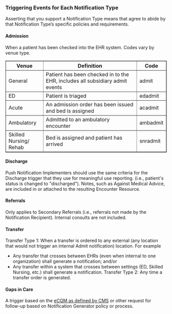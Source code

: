 <!-- Notification_Triggers.md {% comment %}
*****************************************************************************************
*                            WARNING: DO NOT EDIT THIS FILE                             *
*                                                                                       *
* This file is generated by SUSHI. Any edits you make to this file will be overwritten. *
*                                                                                       *
* To change the contents of this file, edit the original source file at:                *
* ig-data/input/pagecontent/6_Notification_Triggers.md                                  *
*****************************************************************************************
{% endcomment %} -->
### Triggering Events for Each Notification Type

Asserting that you support a Notification Type means that agree to abide by that Notification Type’s specific policies and requirements.

#### Admission
When a patient has been checked into the EHR system.  Codes vary by venue type.

<table border="1">
<thead>
<tr>
<th>Venue</th>
<th>Definition</th>
<th>Code</th>
</tr>
</thead>
<tbody>
<tr>
<td>General</td>
<td>Patient has been checked in to the EHR, includes all subsidiary admit events</td>
<td>admit</td>
</tr>
<tr>
<td>ED</td>
<td>Patient is triaged</td>
<td>edadmit</td>
</tr>
<tr>
<td>Acute</td>
<td>An admission order has been issued and bed is assigned</td>
<td>acadmit</td>
</tr>
<tr>
<td>Ambulatory</td>
<td>Admitted to an ambulatory encounter</td>
<td>ambadmit</td>
</tr>
<tr>
<td>Skilled Nursing/<br> Rehab</td>
<td>Bed is assigned and patient has arrived</td>
<td>snradmit</td>
</tr>
</tbody>
</table>

#### Discharge
Push Notification Implementers should use the same criteria for the Discharge trigger that they use for meaningful use reporting.  (i.e., patient's status is changed to "discharged"). Notes, such as Against Medical Advice, are included in or attached to the resulting Encounter Resource.

#### Referrals
Only applies to Secondary Referrals (i.e., referrals not made by the Notification Recipient).  Internal consults are not included.

#### Transfer
Transfer Type 1: When a transfer is ordered to any external (any location that would not trigger an internal Admit notification) location. For example
* Any transfer that crosses between EHRs (even when internal to one organization) shall generate a notification; and/or
* Any transfer within a system that crosses between settings (ED, Skilled Nursing, etc.) shall generate a notification.
Transfer Type 2: Any time a transfer order is generated.

#### Gaps in Care
A trigger based on the [eCQM as defined by CMS](https://www.cms.gov/Regulations-and-Guidance/Legislation/EHRIncentivePrograms/ClinicalQualityMeasures "Electronic Clinical Quality Measures Basics") or other request for follow-up based on Notification Generator policy or process.

